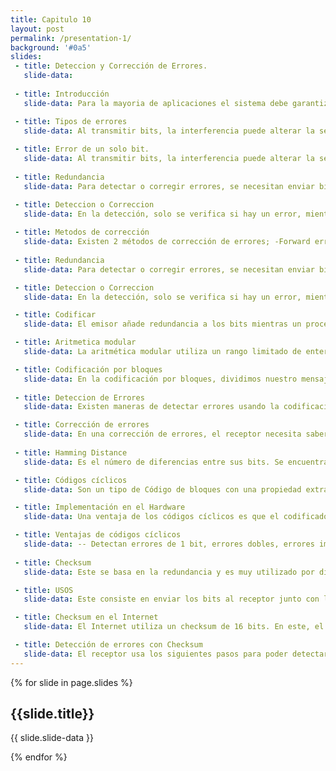 ```yaml
---
title: Capitulo 10
layout: post
permalink: /presentation-1/
background: '#0a5'
slides:
 - title: Deteccion y Corrección de Errores.
   slide-data: 
     
 - title: Introducción
   slide-data: Para la mayoria de aplicaciones el sistema debe garantizar que los datos recibidos sean identicos a los datos transmitidos

 - title: Tipos de errores
   slide-data: Al transmitir bits, la interferencia puede alterar la señal. En un error de un solo bit, un 0 cambia a 1 o viceversa. En un error en ráfaga, varios bits se alteran, por ejemplo, el ruido en una transmisión de 1200 bps podría cambiar 12 bits de información.
  
 - title: Error de un solo bit.
   slide-data: Al transmitir bits, la interferencia puede alterar la señal. En un error de un solo bit, un 0 cambia a 1 o viceversa. En un error en ráfaga, varios bits se alteran, por ejemplo, el ruido en una transmisión de 1200 bps podría cambiar 12 bits de información.
     
 - title: Redundancia
   slide-data: Para detectar o corregir errores, se necesitan enviar bits extra junto a nuestros datos. Esta redundancia es eliminada por el receptor, permitiendo detectar o corregir los bits corruptos.

 - title: Deteccion o Correccion
   slide-data: En la detección, solo se verifica si hay un error, mientras que en la corrección se necesita saber cuántos bits están corruptos y sus ubicaciones, lo que aumenta la complejidad, especialmente en unidades de datos grandes
   
 - title: Metodos de corrección
   slide-data: Existen 2 métodos de corrección de errores; -Forward error correction; El receptor intenta adivinar el mensaje usando los bits restantes. - Retransmisión; El receptor pide al emisor reenviar el mensaje hasta que llegue sin errores. 
     
 - title: Redundancia
   slide-data: Para detectar o corregir errores, se necesitan enviar bits extra junto a nuestros datos. Esta redundancia es eliminada por el receptor, permitiendo detectar o corregir los bits corruptos.

 - title: Deteccion o Correccion
   slide-data: En la detección, solo se verifica si hay un error, mientras que en la corrección se necesita saber cuántos bits están corruptos y sus ubicaciones, lo que aumenta la complejidad, especialmente en unidades de datos grandes.

 - title: Codificar
   slide-data: El emisor añade redundancia a los bits mientras un proceso crea una relación entre los bits redundantes y los bits verdaderos detectados.

 - title: Aritmetica modular
   slide-data: La aritmética modular utiliza un rango limitado de enteros definido por un módulo N, que establece un límite superior. Solo se consideran los enteros del 0 al N. En este sistema, si un número supera N, se divide por N y se toma el residuo como resultado.Si el número es negativo, se suma N hasta que sea positivo.

 - title: Codificación por bloques
   slide-data: En la codificación por bloques, dividimos nuestro mensaje en bloques, cada uno con 'K' cantidad de bits llamada 'Palabra'. Se añaden 'r' bits redundantes para crear una longitud 'n = k + r'.
  
 - title: Deteccion de Errores
   slide-data: Existen maneras de detectar errores usando la codificación por bloques. - El receptor encuentra la lista de los 'Códigos' válidos. - El 'Código' original ha sido cambiado a uno inválido.

 - title: Corrección de errores
   slide-data: En una corrección de errores, el receptor necesita saber que un solo 'código' es inválido. Asi que, necesita encontrar el 'código' original enviado
     
 - title: Hamming Distance
   slide-data: Es el número de diferencias entre sus bits. Se encuentra usando un operador de XOR y contando el número de 1s en el resultado.

 - title: Códigos cíclicos
   slide-data: Son un tipo de Código de bloques con una propiedad extra. Si un 'Código' es rotado o sus dígitos se ponen al revés, el resultado será otro 'Código' diferente.

 - title: Implementación en el Hardware
   slide-data: Una ventaja de los códigos cíclicos es que el codificador y el decodificador pueden ser fácilmente implementados en hardware.

 - title: Ventajas de códigos cíclicos
   slide-data: -- Detectan errores de 1 bit, errores dobles, errores impares y errores de ráfaga. - Implementarse fácilmente en hardware y software.
     
 - title: Checksum
   slide-data: Este se basa en la redundancia y es muy utilizado por diversos protocolos de Internet, esto para la detección de errores.

 - title: USOS
   slide-data: Este consiste en enviar los bits al receptor junto con la suma de los bits dentro del paquete, permitiendo de esta manera al receptor comparar el resultado

 - title: Checksum en el Internet
   slide-data: El Internet utiliza un checksum de 16 bits. En este, el receptor calcula el resultado al dividir el mensaje en palabras de 16 bits y sumarlas usando complemento a uno.

 - title: Detección de errores con Checksum
   slide-data: El receptor usa los siguientes pasos para poder detectar los errores; -- El mensaje (incluido el checksum) se divide en palabras de 16 bits. -- Se suman las palabras, incluyendo 1 más. -- La suma se complementa y se convierte en el nuevo checksum. -- Si el checksum es 0, el mensaje es aceptado; de lo contrario, será rechazado
---
```


{% for slide in page.slides %}
                    
<section data-background="{% if slide.background %}{{slide.background}}{% else %}{{page.background}}{% endif %}"><h1>{{slide.title}}</h1>{{ slide.slide-data }}</section>
                    
{% endfor %}
    